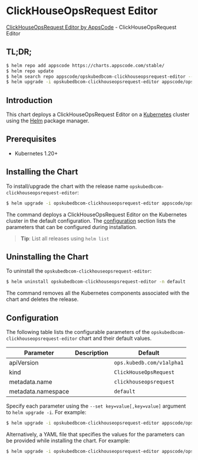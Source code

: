 # ClickHouseOpsRequest Editor

[ClickHouseOpsRequest Editor by AppsCode](https://appscode.com) - ClickHouseOpsRequest Editor

## TL;DR;

```bash
$ helm repo add appscode https://charts.appscode.com/stable/
$ helm repo update
$ helm search repo appscode/opskubedbcom-clickhouseopsrequest-editor --version=v0.19.0
$ helm upgrade -i opskubedbcom-clickhouseopsrequest-editor appscode/opskubedbcom-clickhouseopsrequest-editor -n default --create-namespace --version=v0.19.0
```

## Introduction

This chart deploys a ClickHouseOpsRequest Editor on a [Kubernetes](http://kubernetes.io) cluster using the [Helm](https://helm.sh) package manager.

## Prerequisites

- Kubernetes 1.20+

## Installing the Chart

To install/upgrade the chart with the release name `opskubedbcom-clickhouseopsrequest-editor`:

```bash
$ helm upgrade -i opskubedbcom-clickhouseopsrequest-editor appscode/opskubedbcom-clickhouseopsrequest-editor -n default --create-namespace --version=v0.19.0
```

The command deploys a ClickHouseOpsRequest Editor on the Kubernetes cluster in the default configuration. The [configuration](#configuration) section lists the parameters that can be configured during installation.

> **Tip**: List all releases using `helm list`

## Uninstalling the Chart

To uninstall the `opskubedbcom-clickhouseopsrequest-editor`:

```bash
$ helm uninstall opskubedbcom-clickhouseopsrequest-editor -n default
```

The command removes all the Kubernetes components associated with the chart and deletes the release.

## Configuration

The following table lists the configurable parameters of the `opskubedbcom-clickhouseopsrequest-editor` chart and their default values.

|     Parameter      | Description |               Default                |
|--------------------|-------------|--------------------------------------|
| apiVersion         |             | <code>ops.kubedb.com/v1alpha1</code> |
| kind               |             | <code>ClickHouseOpsRequest</code>    |
| metadata.name      |             | <code>clickhouseopsrequest</code>    |
| metadata.namespace |             | <code>default</code>                 |


Specify each parameter using the `--set key=value[,key=value]` argument to `helm upgrade -i`. For example:

```bash
$ helm upgrade -i opskubedbcom-clickhouseopsrequest-editor appscode/opskubedbcom-clickhouseopsrequest-editor -n default --create-namespace --version=v0.19.0 --set apiVersion=ops.kubedb.com/v1alpha1
```

Alternatively, a YAML file that specifies the values for the parameters can be provided while
installing the chart. For example:

```bash
$ helm upgrade -i opskubedbcom-clickhouseopsrequest-editor appscode/opskubedbcom-clickhouseopsrequest-editor -n default --create-namespace --version=v0.19.0 --values values.yaml
```
